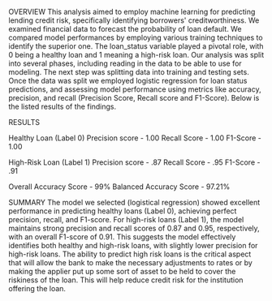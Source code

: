 OVERVIEW
This analysis aimed to employ machine learning for predicting lending credit risk, specifically identifying borrowers' creditworthiness. We examined financial data to forecast the probability of loan default. We compared model performances by employing various training techniques to identify the superior one. The loan_status variable played a pivotal role, with 0 being a healthy loan and 1 meaning a high-risk loan. Our analysis was split into several phases, including reading in the data to be able to use for modeling. The next step was splitting data into training and testing sets. Once the data was split we employed logistic regression for loan status predictions, and assessing model performance using metrics like accuracy, precision, and recall (Precision Score, Recall score and F1-Score). Below is the listed results of the findings.


RESULTS

Healthy Loan (Label 0)
Precision score - 1.00
Recall Score - 1.00
F1-Score - 1.00

High-Risk Loan (Label 1)
Precision score - .87
Recall Score - .95
F1-Score - .91

Overall 
Accuracy Score - 99%
Balanced Accuracy Score - 97.21%

SUMMARY 
The model we selected (logistical regression) showed excellent performance in predicting healthy loans (Label 0), achieving perfect precision, recall, and F1-score. For high-risk loans (Label 1), the model maintains strong precision and recall scores of 0.87 and 0.95, respectively, with an overall F1-score of 0.91. This suggests the model effectively identifies both healthy and high-risk loans, with slightly lower precision for high-risk loans. The ability to predict high risk loans is the critical aspect that will allow the bank to make the necessary adjustments to rates or by making the applier put up some sort of asset to
be held to cover the riskiness of the loan. This will help reduce credit risk for the institution offering the loan. 
